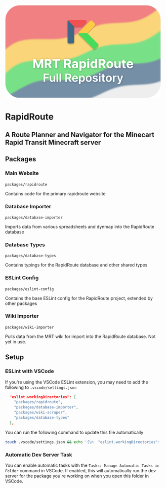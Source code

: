<img src="./packages/rapidroute/src/images/global/base_graphic.svg">

# RapidRoute

## A Route Planner and Navigator for the Minecart Rapid Transit Minecraft server

## Packages

### Main Website

`packages/rapidroute`

Contains code for the primary rapidroute website

### Database Importer

`packages/database-importer`

Imports data from various spreadsheets and dynmap into the RapidRoute database

### Database Types

`packages/database-types`

Contains typings for the RapidRoute database and other shared types

### ESLint Config

`packages/eslint-config`

Contains the base ESLint config for the RapidRoute project, extended by other packages

### Wiki Importer

`packages/wiki-importer`

Pulls data from the MRT wiki for import into the RapidRoute database. Not yet in use.

## Setup

### ESLint with VSCode

If you're using the VSCode ESLint extension, you may need to add the following to `.vscode/settings.json`

```json
  "eslint.workingDirectories": [
    "packages/rapidroute",
    "packages/database-importer",
    "packages/wiki-scraper",
    "packages/database-types"
  ],
```

You can run the following command to update this file automatically

```bash
touch .vscode/settings.json && echo '{\n  "eslint.workingDirectories": [\n    "packages/rapidroute",\n    "packages/database-importer",\n    "packages/wiki-scraper",\n "packages/database-types"]\n}' > .vscode/settings.json
```

### Automatic Dev Server Task

You can enable automatic tasks with the `Tasks: Manage Automatic Tasks in Folder` command in VSCode. If enabled, this will automatically run the dev server for the package you're working on when you open this folder in VSCode.
